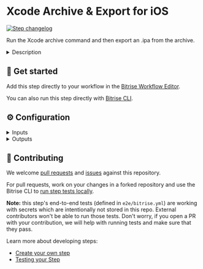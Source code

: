 # Xcode Archive & Export for iOS

[![Step changelog](https://shields.io/github/v/release/bitrise-steplib/steps-xcode-archive?include_prereleases&label=changelog&color=blueviolet)](https://github.com/bitrise-steplib/steps-xcode-archive/releases)

Run the Xcode archive command and then export an .ipa from the archive.

<details>
<summary>Description</summary>


The Step archives your Xcode project by running the `xcodebuild archive` command and then exports the archive into an .ipa file with the `xcodebuild -exportArchive` command. This .ipa file can be shared, installed on test devices, or uploaded to the App Store Connect.

### Configuring the Step

Before you can use the Step, you need code signing files. Certificates must be uploaded to Bitrise while provisioning profiles should be either uploaded or, if using the iOS Auto Provisioning Step, downloaded from the Apple Developer Portal or generated automatically.

To configure the Step:

1. Make sure the **Project (or Workspace) path** input points to the correct location.

   By default, you do not have to change this.
1. Set the correct value to the **Select method for export** input. If you use the **iOS Auto Provision** Step, the value of this input should be the same as the **Distribution type** input of that Step.
1. Make sure the target scheme is a valid, existing Xcode scheme.
1. Optionally, you can define a configuration type to be used (such as Debug or Release) in the **Configuration name** input.

   By default, the selected Xcode scheme determines which configuration will be used. This option overwrites the configuration set in the scheme.
1. If you wish to use a different Developer portal team than the one set in your Xcode project, enter the ID in the **he Developer Portal team to use for this export** input.

### Troubleshooting

If the Step fails, check your code signing files first. Make sure they are the right type for your export method. For example, an `app-store` export method requires an App Store type provisioning profile and a Distribution certificate.

Check **Debug** for additional options to run the Step. The **Additional options for xcodebuild call** input allows you add any flags that the `xcodebuild` command supports.  

Make sure the **Scheme name** and **Configuration name** inputs contain values that actually exist in your Xcode project.

### Useful links

- https://devcenter.bitrise.io/code-signing/ios-code-signing/create-signed-ipa-for-xcode/
- https://devcenter.bitrise.io/code-signing/ios-code-signing/resigning-an-ipa/
- https://devcenter.bitrise.io/deploy/ios-deploy/ios-deploy-index/

### Related Steps

- [Certificate and profile installer](https://www.bitrise.io/integrations/steps/certificate-and-profile-installer)
- [iOS Auto Provision](https://www.bitrise.io/integrations/steps/ios-auto-provision)
- [Deploy to iTunesConnect](https://www.bitrise.io/integrations/steps/deploy-to-itunesconnect-deliver)
</details>

## 🧩 Get started

Add this step directly to your workflow in the [Bitrise Workflow Editor](https://devcenter.bitrise.io/steps-and-workflows/steps-and-workflows-index/).

You can also run this step directly with [Bitrise CLI](https://github.com/bitrise-io/bitrise).

## ⚙️ Configuration

<details>
<summary>Inputs</summary>

| Key | Description | Flags | Default |
| --- | --- | --- | --- |
| `project_path` | A `.xcodeproj` or `.xcworkspace` path. | required | `$BITRISE_PROJECT_PATH` |
| `scheme` | The Scheme to use. | required | `$BITRISE_SCHEME` |
| `configuration` | (optional) The configuration to use. By default, your Scheme defines which configuration (Debug, Release, ...) should be used, but you can overwrite it with this option.  **Make sure that the Configuration you specify actually exists in your Xcode Project**. If it does not (for example, if you have a typo in the value of this input), Xcode will simply use the Configuration specified by the Scheme and will silently ignore this parameter! |  |  |
| `export_method` | `auto-detect` option is **DEPRECATED** - use direct export methods!  Describes how Xcode should export the archive.  If you select `auto-detect`, the step will figure out proper export method based on the provisioning profile embedded into the generated xcodearchive. | required | `auto-detect` |
| `team_id` | The Developer Portal team to use for this export.  Optional, only required if you want to use a different team for distribution, not the one you have set in your Xcode project.  Format example:  - `1MZX23ABCD4` |  |  |
| `compile_bitcode` | For __non-App Store__ exports, should Xcode re-compile the app from bitcode?  | required | `yes` |
| `upload_bitcode` | For __App Store__ exports, should the package include bitcode? | required | `yes` |
| `icloud_container_environment` | If the app is using CloudKit, this configures the "com.apple.developer.icloud-container-environment" entitlement.   Available options vary depending on the type of provisioning profile used, but may include: Development and Production. |  |  |
| `disable_index_while_building` | Could make the build faster by adding `COMPILER_INDEX_STORE_ENABLE=NO` flag to the `xcodebuild` command which will disable the indexing during the build.  Indexing is needed for  * Autocomplete * Ability to quickly jump to definition * Get class and method help by alt clicking.  Which are not needed in CI environment.  **Note:** In Xcode you can turn off the `Index-WhileBuilding` feature  by disabling the `Enable Index-WhileBuilding Functionality` in the `Build Settings`.<br/> In CI environment you can disable it by adding `COMPILER_INDEX_STORE_ENABLE=NO` flag to the `xcodebuild` command. | required | `yes` |
| `cache_level` | Available options: - `none` : Disable caching - `swift_packages` : Cache Swift PM packages added to the Xcode project | required | `swift_packages` |
| `force_team_id` | Used for Xcode version 8 and above.  Force xcodebuild to use the specified Development Team (`DEVELOPMENT_TEAM`).  Format example:  - `1MZX23ABCD4` |  |  |
| `force_code_sign_identity` | Force xcodebuild to use specified Code Signing Identity (`CODE_SIGN_IDENTITY`).  Specify Code Signing Identity as full ID (e.g. `iPhone Developer: Bitrise Bot (VV2J4SV8V4)`) or specify code signing group ( `iPhone Developer` or `iPhone Distribution` ).  You also have to **specify the Identity in the format it's stored in Xcode project settings**, and **not how it's presented in the Xcode.app GUI**! This means that instead of `iOS` (`iOS Distribution/Development`) you have to use `iPhone` (`iPhone Distribution` or `iPhone Development`). **The input is case sensitive**: `iPhone Distribution` works but `iphone distribution` does not! |  |  |
| `force_provisioning_profile_specifier` | Used for Xcode version 8 and above.  Force xcodebuild to use specified Provisioning Profile (`PROVISIONING_PROFILE_SPECIFIER`).  How to get your Provisioning Profile Specifier:  - In Xcode make sure you disabled `Automatically manage signing` on your project's `General` tab - Now you can select your Provisioning Profile Specifier's name as `Provisioning Profile` input value on your project's `General` tab - `force_provisioning_profile_specifier` input value build up by the Team ID and the Provisioning Profile Specifier name, separated with slash character ('/'): `TEAM_ID/PROFILE_SPECIFIER_NAME`  Format example:  - `1MZX23ABCD4/My Provisioning Profile` |  |  |
| `force_provisioning_profile` | Force xcodebuild to use specified Provisioning Profile (`PROVISIONING_PROFILE`).  Use Provisioning Profile's UUID. The profile's name is not accepted by xcodebuild.  How to get your UUID:  - In xcode select your project -> Build Settings -> Code Signing - Select the desired Provisioning Profile, then scroll down in profile list and click on Other... - The popup will show your profile's UUID.  Format example:  - `c5be4123-1234-4f9d-9843-0d9be985a068` |  |  |
| `custom_export_options_plist_content` | Used for Xcode version 7 and above.  Specifies a custom export options plist content that configures archive exporting. If empty, the step generates these options based on provisioning profile, with default values.  Auto generated export options available for export methods:  - app-store - ad-hoc - enterprise - development  If the step doesn't find an export method based on the provisioning profile, the development method will be used.  Call `xcodebuild -help` for available export options. |  |  |
| `artifact_name` | This name will be used as basename for the generated .xcarchive, .ipa and .dSYM.zip files. |  | `${scheme}` |
| `xcodebuild_options` | Options added to the end of the xcodebuild call.  You can use multiple options, separated by a space character. Example: `-xcconfig PATH -verbose` |  |  |
| `workdir` | Working directory of the step. You can leave it empty to leave the working directory unchanged. |  | `$BITRISE_SOURCE_DIR` |
| `output_dir` | This directory will contain the generated .ipa and .dSYM.zip files. | required | `$BITRISE_DEPLOY_DIR` |
| `is_clean_build` |  | required | `no` |
| `output_tool` | If set to `xcpretty`, the xcodebuild output will be prettified by xcpretty.   If set to `xcodebuild`, only the last 20 lines of raw xcodebuild output will be visible in the build log. The build log will always be added as an artifact. | required | `xcpretty` |
| `export_all_dsyms` | If this input is set to `yes` step will collect every dsym (.app dsym and framwork dsyms) in a directory, zip it and export the zipped directory path. Otherwise only .app dsym will be zipped and the zip path exported. | required | `yes` |
| `verbose_log` | Enable verbose logging? | required | `no` |
</details>

<details>
<summary>Outputs</summary>

| Environment Variable | Description |
| --- | --- |
| `BITRISE_IPA_PATH` |  |
| `BITRISE_APP_DIR_PATH` |  |
| `BITRISE_DSYM_DIR_PATH` | This Environment Variable points to the path of the directory which contains the dSYMs files. If `export_all_dsyms` is set to `yes`, the Step will collect every dSYM (app dSYMs and framwork dSYMs). |
| `BITRISE_DSYM_PATH` | This Environment Variable points to the path of the zip file which contains the dSYM files. If `export_all_dsyms` is set to `yes`, the Step will also collect framework dSYMs in addition to app dSYMs. |
| `BITRISE_XCARCHIVE_PATH` |  |
| `BITRISE_XCARCHIVE_ZIP_PATH` | The created .xcarchive.zip file's path. |
| `BITRISE_XCODEBUILD_ARCHIVE_LOG_PATH` | The file path of the raw `xcodebuild archive` command log. The log is placed into the `Output directory path`. |
| `BITRISE_XCODEBUILD_EXPORT_ARCHIVE_LOG_PATH` | The file path of the raw `xcodebuild -exportArchive` command log. The log is placed into the `Output directory path`. |
| `BITRISE_IDEDISTRIBUTION_LOGS_PATH` | Exported when `xcodebuild -exportArchive` command fails. |
</details>

## 🙋 Contributing

We welcome [pull requests](https://github.com/bitrise-steplib/steps-xcode-archive/pulls) and [issues](https://github.com/bitrise-steplib/steps-xcode-archive/issues) against this repository.

For pull requests, work on your changes in a forked repository and use the Bitrise CLI to [run step tests locally](https://devcenter.bitrise.io/bitrise-cli/run-your-first-build/).

**Note:** this step's end-to-end tests (defined in `e2e/bitrise.yml`) are working with secrets which are intentionally not stored in this repo. External contributors won't be able to run those tests. Don't worry, if you open a PR with your contribution, we will help with running tests and make sure that they pass.

Learn more about developing steps:

- [Create your own step](https://devcenter.bitrise.io/contributors/create-your-own-step/)
- [Testing your Step](https://devcenter.bitrise.io/contributors/testing-and-versioning-your-steps/)

